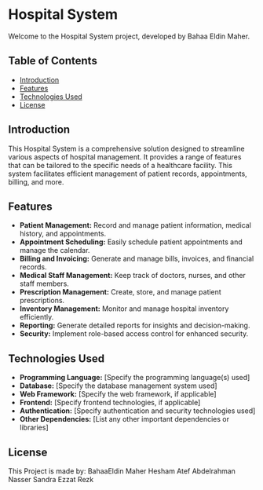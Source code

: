 # Hospital System

Welcome to the Hospital System project, developed by Bahaa Eldin Maher.

## Table of Contents
- [Introduction](#introduction)
- [Features](#features)
- [Technologies Used](#technologies-used)
- [License](#License)


## Introduction

This Hospital System is a comprehensive solution designed to streamline various aspects of hospital management. It provides a range of features that can be tailored to the specific needs of a healthcare facility. This system facilitates efficient management of patient records, appointments, billing, and more.

## Features

- **Patient Management:** Record and manage patient information, medical history, and appointments.
- **Appointment Scheduling:** Easily schedule patient appointments and manage the calendar.
- **Billing and Invoicing:** Generate and manage bills, invoices, and financial records.
- **Medical Staff Management:** Keep track of doctors, nurses, and other staff members.
- **Prescription Management:** Create, store, and manage patient prescriptions.
- **Inventory Management:** Monitor and manage hospital inventory efficiently.
- **Reporting:** Generate detailed reports for insights and decision-making.
- **Security:** Implement role-based access control for enhanced security.

## Technologies Used

- **Programming Language:** [Specify the programming language(s) used]
- **Database:** [Specify the database management system used]
- **Web Framework:** [Specify the web framework, if applicable]
- **Frontend:** [Specify frontend technologies, if applicable]
- **Authentication:** [Specify authentication and security technologies used]
- **Other Dependencies:** [List any other important dependencies or libraries]


## License
This Project is made by:
BahaaEldin Maher   Hesham Atef 
Abdelrahman Nasser Sandra Ezzat Rezk
